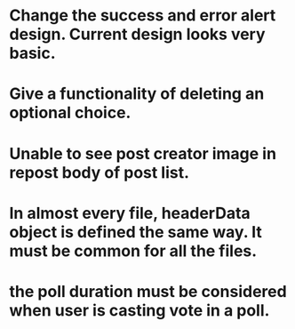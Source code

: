 # Change the success and error alert design. Current design looks very basic.
# Give a functionality of deleting an optional choice.
# Unable to see post creator image in repost body of post list.
# In almost every file, headerData object is defined the same way. It must be common for all the files.
# the poll duration must be considered when user is casting vote in a poll.